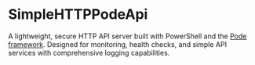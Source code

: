 # SimpleHTTPPodeApi
A lightweight, secure HTTP API server built with PowerShell and the [Pode framework](https://github.com/Badgerati/Pode). Designed for monitoring, health checks, and simple API services with comprehensive logging capabilities.
